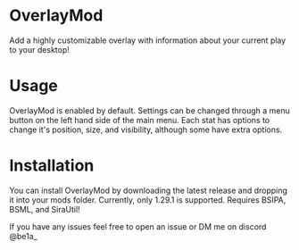 # OverlayMod
Add a highly customizable overlay with information about your current play to your desktop!

# Usage
OverlayMod is enabled by default. Settings can be changed through a menu button on the left hand side of the main menu. Each stat has options to change it's position, size, and visibility, although some have extra options.

# Installation
You can install OverlayMod by downloading the latest release and dropping it into your mods folder. Currently, only 1.29.1 is supported. Requires BSIPA, BSML, and SiraUtil!

If you have any issues feel free to open an issue or DM me on discord @be1a_
